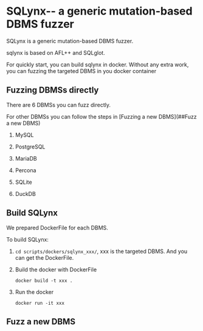 # SQLynx-- a generic mutation-based DBMS fuzzer

SQLynx is a generic mutation-based DBMS fuzzer. 

sqlynx is based on AFL++ and SQLglot.

For quickly start, you can build sqlynx in docker. Without any extra work, you can fuzzing the targeted DBMS in you docker container

## Fuzzing DBMSs directly

There are 6 DBMSs you can fuzz directly.

For other DBMSs you can follow the steps in [Fuzzing a new DBMS](##Fuzz a new DBMS)

1. MySQL

2. PostgreSQL

3. MariaDB

4. Percona

5. SQLite

6. DuckDB

## Build SQLynx

We prepared DockerFile for each DBMS.

To build SQLynx:

1. ``
   cd scripts/dockers/sqlynx_xxx/
   ``, xxx is the targeted DBMS. And you can get the DockerFile. 

1. Build the docker with DockerFile 

   ``
   docker build -t xxx .
   ``

1. Run the docker 

   ``
   docker run -it xxx
   ``

   



## Fuzz a new DBMS